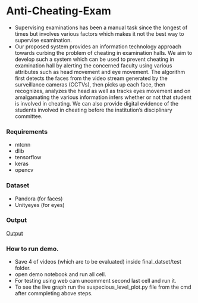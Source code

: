 # Anti-Cheating-Exam

* Supervising examinations has been a manual task since the longest of times but involves various factors which makes it not the best way to supervise examination.
* Our proposed system provides an information technology approach towards curbing the problem of cheating in examination halls. We aim to develop such a system which can be used to prevent cheating in examination hall by alerting the concerned faculty using various attributes such as head movement and eye movement. The algorithm first detects the faces from the video stream generated by the surveillance cameras (CCTVs), then picks up each face, then recognizes, analyzes the head as well as tracks eyes movement and on amalgamating the various information infers whether or not that student is involved in cheating. We can also provide digital evidence of the students involved in cheating before the institution’s disciplinary committee.


### Requirements
- mtcnn
- dlib
- tensorflow
- keras
- opencv


### Dataset
- Pandora (for faces)
- Unityeyes (for eyes)


### Output

[Output](output.png)

### How to run demo.
- Save 4 of videos (which are to be evaluated) inside final_datset/test folder.
- open demo notebook and run all cell.
- For testing using web cam uncomment second last cell and run it.
- To see the live graph run the suspecious_level_plot.py file from the cmd after commpleting above steps.



